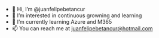 - 👋 Hi, I’m @juanfelipebetancur
- 👀 I’m interested in continuous growning and learning
- 🌱 I’m currently learning Azure and M365
- 📫 You can reach me at juanfelipebetancur@hotmail.com

<!---
juanfelipebetancur/juanfelipebetancur is a ✨ special ✨ repository because its `README.md` (this file) appears on your GitHub profile.
You can click the Preview link to take a look at your changes.
--->

